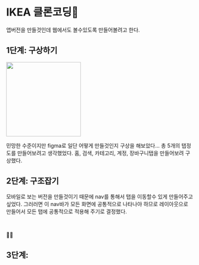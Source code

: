 <h1>IKEA 클론코딩🌈</h1>
<p>앱버전을 만들것인데 웹에서도 볼수있도록 만들어볼려고 한다.</p>
<h2>1단계: 구상하기</h2>
<img src="https://github.com/parkheeyeun/IKEA/assets/131850100/d1b49c1b-ed2b-4237-ba1d-6e1a7197846f" width="200">

<p>민망한 수준이지만 figma로 일단 어떻게 만들것인지 구상을 해보았다... 총 5개의 탭정도를 만들어보려고 생각했었다. 홈, 검색, 카테고리, 계정, 장바구니탭을 만들어보려 구상했다.</p>
<h2>2단계: 구조잡기</h2>
<p>모바일로 보는 버전을 만들것이기 때문에 nav를 통해서 탭을 이동할수 있게 만들어주고 싶었다. 그러러면 이 nav바가 모든 화면에 공통적으로 나타나야 하므로 레이아웃으로 만들어서 모든 탭에 공통적으로 적용해 주기로 결정했다.</p>
<br>
<p>👩‍💻</p>

<h2>3단계: </h2>
